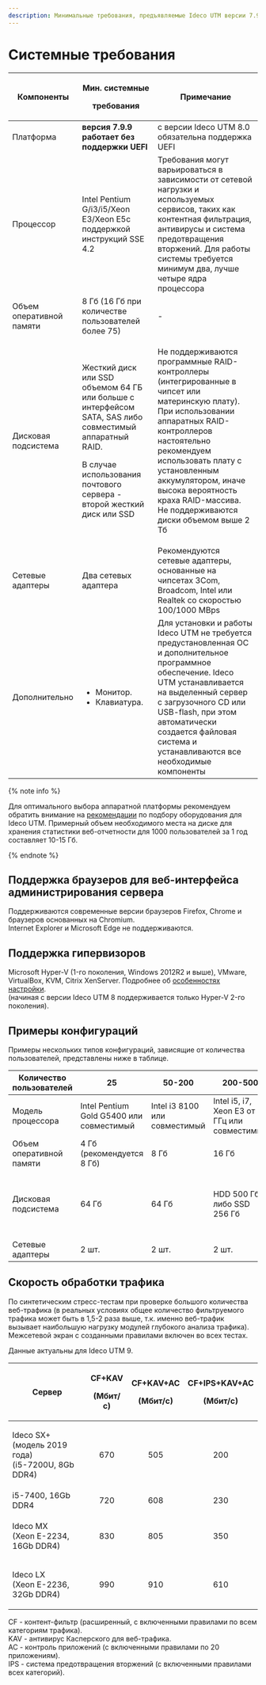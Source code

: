 ```yaml
---
description: Минимальные требования, предъявляемые Ideco UTM версии 7.9 к оборудованию.
---
```


# Системные требования

| Компоненты               | <p>Мин. системные </p><p>требования</p>                                                                                                                                                     | Примечание                                                                                                                                                                                                                                                                                                                     |
| ------------------------ | ------------------------------------------------------------------------------------------------------------------------------------------------------------------------------------------- | ------------------------------------------------------------------------------------------------------------------------------------------------------------------------------------------------------------------------------------------------------------------------------------------------------------------------------ |
| Платформа                | **версия 7.9.9 работает без поддержки UEFI**                                                                                                                                                | с версии Ideco UTM 8.0 обязательна поддержка UEFI                                                                                                                                                                                                                                                                              |
| Процессор                | Intel Pentium G/i3/i5/Xeon E3/Xeon E5с поддержкой инструкций SSE 4.2                                                                                                                        | Требования могут варьироваться в зависимости от сетевой нагрузки и используемых сервисов, таких как контентная фильтрация, антивирусы и система предотвращения вторжений. Для работы системы требуется минимум два, лучше четыре ядра процессора                                                                               |
| Объем оперативной памяти | 8 Гб (16 Гб при количестве пользователей более 75)                                                                                                                                          | -                                                                                                                                                                                                                                                                                                                              |
| Дисковая подсистема      | <p>Жесткий диск или SSD объемом 64 ГБ или больше с интерфейсом SATA, SAS либо совместимый аппаратный RAID.</p><p>В случае использования почтового сервера - второй жесткий диск или SSD</p> | <p>Не поддерживаются программные RAID-контроллеры (интегрированные в чипсет или материнскую плату).<br>При использовании аппаратных RAID-контроллеров настоятельно рекомендуем использовать плату с установленным аккумулятором, иначе высока вероятность краха RAID-массива.<br>Не поддерживаются диски объемом выше 2 Тб</p> |
| Сетевые адаптеры         | Два сетевых адаптера                                                                                                                                                                        | Рекомендуются сетевые адаптеры, основанные на чипсетах 3Com, Broadcom, Intel или Realtek со скоростью 100/1000 MBps                                                                                                                                                                                                            |
| Дополнительно            | <ul><li>Монитор.</li><li>Клавиатура.</li></ul>                                                                                                                                              | Для установки и работы Ideco UTM не требуется предустановленная ОС и дополнительное программное обеспечение. Ideco UTM устанавливается на выделенный сервер с загрузочного CD или USB-flash, при этом автоматически создается файловая система и устанавливаются все необходимые компоненты                                    |

{% note info %}

Для оптимального выбора аппаратной платформы рекомендуем обратить внимание на [рекомендации](popular-recipes/choosing-hardware-platform.md) по подбору оборудования для Ideco UTM. Примерный объем необходимого места на диске для хранения статистики веб-отчетности для 1000 пользователей за 1 год составляет 10-15 Гб.

{% endnote %}

## Поддержка браузеров для веб-интерфейса администрирования сервера

Поддерживаются современные версии браузеров Firefox, Chrome и браузеров основанных на Chromium.\
Internet Explorer и Microsoft Edge не поддерживаются.

## Поддержка гипервизоров

Microsoft Hyper-V (1-го поколения, Windows 2012R2 и выше), VMware, VirtualBox, KVM, Citrix XenServer. Подробнее об [особенностях настройки](specifics-of-hypervisor-settings.md).\
(начиная с версии Ideco UTM 8 поддерживается только Hyper-V 2-го поколения).

## Примеры конфигураций

Примеры нескольких типов конфигураций, зависящие от количества пользователей, представлены ниже в таблице.

|  Количество пользователей | 25                                       | 50-200                        | 200-500                                        | 1000                                               | 2000                                               |
| ------------------------- | ---------------------------------------- | ----------------------------- | ---------------------------------------------- | -------------------------------------------------- | -------------------------------------------------- |
| Модель процессора         | Intel Pentium Gold G5400 или совместимый | Intel i3 8100 или совместимый | Intel i5, i7, Xeon E3 от 3 ГГц или совместимый | Intel Xeon E3, E5 или совместимый                  | Intel Xeon E5 или совместимый 8-ядерный            |
| Объем оперативной памяти  | 4 Гб (рекомендуется 8 Гб)                | 8 Гб                          | 16 Гб                                          | 16 Гб                                              | 32 Гб                                              |
| Дисковая подсистема       | 64 Гб                                    | 64 Гб                         | <p>HDD 500 Гб<br>либо SSD 256 Гб</p>           | <p>2x1000 Гб, аппаратный RAID<br>либо SSD 1 Гб</p> | <p>2x1000 Гб, аппаратный RAID<br>либо SSD 1 Гб</p> |
| Сетевые адаптеры          | 2 шт.                                    | 2 шт.                         | 2 шт.                                          | 2 шт.                                              | 2 шт.                                              |

## Скорость обработки трафика

По синтетическим стресс-тестам при проверке большого количества веб-трафика (в реальных условиях общее количество фильтруемого трафика может быть в 1,5-2 раза выше, т.к. именно веб-трафик вызывает наибольшую нагрузку модулей глубокого анализа трафика). Межсетевой экран с созданными правилами включен во всех тестах.

Данные актуальны для Ideco UTM 9.

| Сервер                                                       | <p>CF+KAV </p><p>(Мбит/с)</p> | <p>CF+KAV+AC </p><p>(Мбит/с)</p> | <p>CF+IPS+KAV+AC </p><p>(Мбит/с)</p> |
| ------------------------------------------------------------ | :---------------------------: | :------------------------------: | :----------------------------------: |
| <p>Ideco SX+ (модель 2019 года)<br> (i5-7200U, 8Gb DDR4)</p> |              670              |                505               |                  200                 |
| i5-7400, 16Gb DDR4                                           |              720              |                608               |                  230                 |
| <p>Ideco MX<br> (Xeon E-2234, 16Gb DDR4)</p>                 |              830              |                805               |                  350                 |
| <p>Ideco LX<br> (Xeon E-2236, 32Gb DDR4)</p>                 |              990              |                910               |                  610                 |

CF - контент-фильтр (расширенный, с включенными правилами по всем категориям трафика).\
KAV - антивирус Касперского для веб-трафика.\
AC - контроль приложений (с включенными правилами по 20 приложениям).\
IPS - система предотвращения вторжений (с включенными правилами всех категорий).
